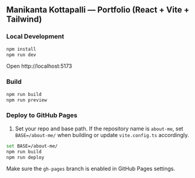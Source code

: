 ## Manikanta Kottapalli — Portfolio (React + Vite + Tailwind)

### Local Development

```bash
npm install
npm run dev
```

Open http://localhost:5173

### Build

```bash
npm run build
npm run preview
```

### Deploy to GitHub Pages

1) Set your repo and base path. If the repository name is `about-me`, set `BASE=/about-me/` when building or update `vite.config.ts` accordingly.

```bash
set BASE=/about-me/
npm run build
npm run deploy
```

Make sure the `gh-pages` branch is enabled in GitHub Pages settings.


